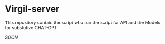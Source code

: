 # Virgil-server
This repository contain the script who run the script for API and the Models for substutive CHAT-GPT


*SOON*
